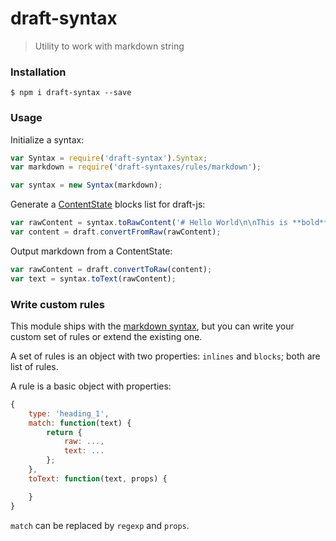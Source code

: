 # draft-syntax

> Utility to work with markdown string

### Installation

```
$ npm i draft-syntax --save
```

### Usage

Initialize a syntax:

```js
var Syntax = require('draft-syntax').Syntax;
var markdown = require('draft-syntaxes/rules/markdown');

var syntax = new Syntax(markdown);
```

Generate a [ContentState](https://facebook.github.io/draft-js/docs/api-reference-content-state.html#content) blocks list for draft-js:

```js
var rawContent = syntax.toRawContent('# Hello World\n\nThis is **bold**.');
var content = draft.convertFromRaw(rawContent);
```

Output markdown from a ContentState:

```js
var rawContent = draft.convertToRaw(content);
var text = syntax.toText(rawContent);
```

### Write custom rules

This module ships with the [markdown syntax](./rules/markdown.js), but you can write your custom set of rules or extend the existing one.

A set of rules is an object with two properties: `inlines` and `blocks`; both are list of rules.

A rule is a basic object with properties:

```js
{
    type: 'heading_1',
    match: function(text) {
        return {
            raw: ...,
            text: ...
        };
    },
    toText: function(text, props) {

    }
}
```

`match` can be replaced by `regexp` and `props`.

